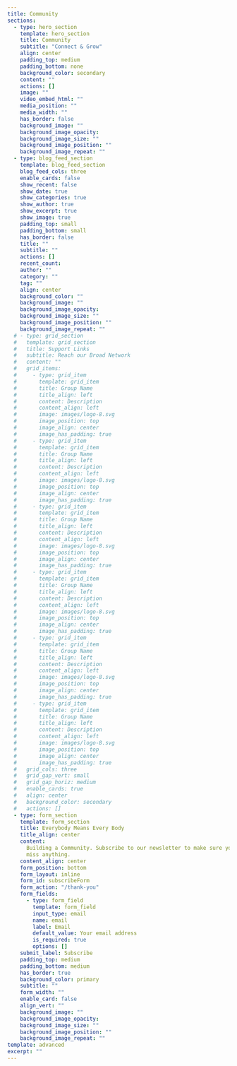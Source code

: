 ```yaml
---
title: Community
sections:
  - type: hero_section
    template: hero_section
    title: Community
    subtitle: "Connect & Grow"
    align: center
    padding_top: medium
    padding_bottom: none
    background_color: secondary
    content: ""
    actions: []
    image: ""
    video_embed_html: ""
    media_position: ""
    media_width: ""
    has_border: false
    background_image: ""
    background_image_opacity:
    background_image_size: ""
    background_image_position: ""
    background_image_repeat: ""
  - type: blog_feed_section
    template: blog_feed_section
    blog_feed_cols: three
    enable_cards: false
    show_recent: false
    show_date: true
    show_categories: true
    show_author: true
    show_excerpt: true
    show_image: true
    padding_top: small
    padding_bottom: small
    has_border: false
    title: ""
    subtitle: ""
    actions: []
    recent_count:
    author: ""
    category: ""
    tag: ""
    align: center
    background_color: ""
    background_image: ""
    background_image_opacity:
    background_image_size: ""
    background_image_position: ""
    background_image_repeat: ""
  # - type: grid_section
  #   template: grid_section
  #   title: Support Links
  #   subtitle: Reach our Broad Network
  #   content: ""
  #   grid_items:
  #     - type: grid_item
  #       template: grid_item
  #       title: Group Name
  #       title_align: left
  #       content: Description
  #       content_align: left
  #       image: images/logo-8.svg
  #       image_position: top
  #       image_align: center
  #       image_has_padding: true
  #     - type: grid_item
  #       template: grid_item
  #       title: Group Name
  #       title_align: left
  #       content: Description
  #       content_align: left
  #       image: images/logo-8.svg
  #       image_position: top
  #       image_align: center
  #       image_has_padding: true
  #     - type: grid_item
  #       template: grid_item
  #       title: Group Name
  #       title_align: left
  #       content: Description
  #       content_align: left
  #       image: images/logo-8.svg
  #       image_position: top
  #       image_align: center
  #       image_has_padding: true
  #     - type: grid_item
  #       template: grid_item
  #       title: Group Name
  #       title_align: left
  #       content: Description
  #       content_align: left
  #       image: images/logo-8.svg
  #       image_position: top
  #       image_align: center
  #       image_has_padding: true
  #     - type: grid_item
  #       template: grid_item
  #       title: Group Name
  #       title_align: left
  #       content: Description
  #       content_align: left
  #       image: images/logo-8.svg
  #       image_position: top
  #       image_align: center
  #       image_has_padding: true
  #     - type: grid_item
  #       template: grid_item
  #       title: Group Name
  #       title_align: left
  #       content: Description
  #       content_align: left
  #       image: images/logo-8.svg
  #       image_position: top
  #       image_align: center
  #       image_has_padding: true
  #   grid_cols: three
  #   grid_gap_vert: small
  #   grid_gap_horiz: medium
  #   enable_cards: true
  #   align: center
  #   background_color: secondary
  #   actions: []
  - type: form_section
    template: form_section
    title: Everybody Means Every Body
    title_align: center
    content:
      Building a Community. Subscribe to our newsletter to make sure you don't
      miss anything.
    content_align: center
    form_position: bottom
    form_layout: inline
    form_id: subscribeForm
    form_action: "/thank-you"
    form_fields:
      - type: form_field
        template: form_field
        input_type: email
        name: email
        label: Email
        default_value: Your email address
        is_required: true
        options: []
    submit_label: Subscribe
    padding_top: medium
    padding_bottom: medium
    has_border: true
    background_color: primary
    subtitle: ""
    form_width: ""
    enable_card: false
    align_vert: ""
    background_image: ""
    background_image_opacity:
    background_image_size: ""
    background_image_position: ""
    background_image_repeat: ""
template: advanced
excerpt: ""
---
```

